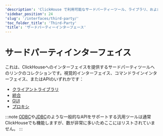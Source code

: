 ```yaml
---
'description': 'ClickHouse で利用可能なサードパーティーツール、ライブラリ、および統合の概要'
'sidebar_position': 24
'slug': '/interfaces/third-party/'
'toc_folder_title': 'Third-Party'
'title': 'サードパーティーインターフェース'
---
```





# サードパーティインターフェイス

これは、ClickHouseへのインターフェイスを提供するサードパーティツールへのリンクのコレクションです。視覚的インターフェイス、コマンドラインインターフェイス、またはAPIのいずれかです：

- [クライアントライブラリ](../../interfaces/third-party/client-libraries.md)
- [統合](../../interfaces/third-party/integrations.md)
- [GUI](../../interfaces/third-party/gui.md)
- [プロキシ](../../interfaces/third-party/proxy.md)

:::note
[ODBC](../../interfaces/odbc.md)や[JDBC](../../interfaces/jdbc.md)のような一般的なAPIをサポートする汎用ツールは通常ClickHouseでも機能しますが、数が非常に多いためここにはリストされていません。
:::
